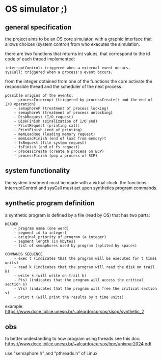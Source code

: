 # OS simulator ;)

## general specification

the project aims to be an OS core simulator, with a graphic interface that allows choices (system control) from who executes the simulation.

there are two functions that returns int values, that correspond to the id code of each thread implemented:

    interruptControl: triggered when a external event occurs.
    sysCall: triggered when a process's event occurs.

from the integer obtained from one of the functions the core activate the responsible thread and the scheduler of the next process.

    possible origins of the events:
        - processInterrupt (triggered by processCreate() and the end of I/O operation)
        - semaphoreP (treatment of process locking)
        - semaphoreV (treatment of process unlocking)
        - DiskRequest (I/O request)
        - DiskFinish (sinalization of I/O end)
        - PrintRequest (printing call)
        - PrintFinish (end of printing)
        - memLoadReq (loading memory request)
        - memLoadFinish (end of load from memory)t
        - fsRequest (file system request)
        - fsFinish (end of fs request)
        - processCreate (create a process on BCP)
        - processFinish (pop a process of BCP)

## system functionality

the system treatment must be made with a virtual clock.
the functions interruptControl and sysCall must act upon synthetics program commands.

## synthetic program definition

a synthetic program is defined by a file (read by OS) that has two parts:

    HEADER
        - program name (one word)
        - segment id (a integer)
        - original priority of program (a integer)
        - segment length (in kbytes)
        - list of semaphores used by program (splited by spaces)

    COMMANDS SEQUENCE
        - exec t (indicates that the program will be executed for t times units)
        - read k (indicates that the program will read the disk on trail k)
        - write k (will write on trail k)
        - P(s) (indicates that the program will access the critical section s)
        - V(s) (indicates that the program will free the critical section s)
        - print t (will print the results by t time units)

example: https://www.dcce.ibilce.unesp.br/~aleardo/cursos/sisop/synthetic_2

## obs

to better undestanding to how program using threads see this doc: https://www.dcce.ibilce.unesp.br/~aleardo/cursos/hpc/unixpar2024.pdf

use "semaphore.h" and "pthreads.h" of Linux


